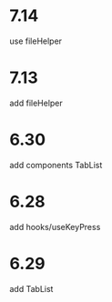 # 7.14
use fileHelper
# 7.13
add fileHelper
# 6.30
add components TabList
# 6.28
add hooks/useKeyPress

# 6.29
add TabList